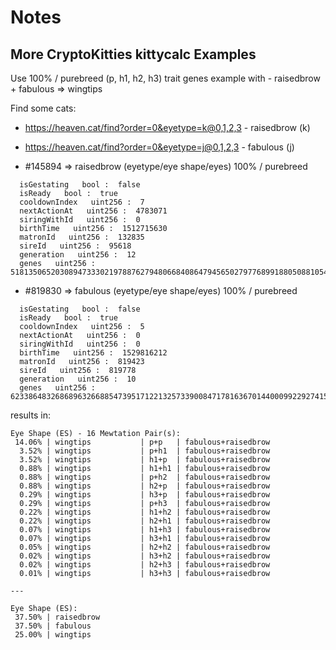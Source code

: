 # Notes


## More CryptoKitties kittycalc Examples

Use 100% / purebreed (p, h1, h2, h3) trait genes example with - raisedbrow + fabulous => wingtips 

Find some cats:

- https://heaven.cat/find?order=0&eyetype=k@0,1,2,3   - raisedbrow (k)
- https://heaven.cat/find?order=0&eyetype=j@0,1,2,3   - fabulous (j)

- #145894 => raisedbrow (eyetype/eye shape/eyes)  100% / purebreed

```
  isGestating   bool :  false
  isReady   bool :  true
  cooldownIndex   uint256 :  7
  nextActionAt   uint256 :  4783071
  siringWithId   uint256 :  0
  birthTime   uint256 :  1512715630
  matronId   uint256 :  132835
  sireId   uint256 :  95618
  generation   uint256 :  12
  genes   uint256 :  518135065203089473330219788762794806684086479456502797768991880508810542
```

- #819830 => fabulous   (eyetype/eye shape/eyes)  100% / purebreed

```
  isGestating   bool :  false
  isReady   bool :  true
  cooldownIndex   uint256 :  5
  nextActionAt   uint256 :  0
  siringWithId   uint256 :  0
  birthTime   uint256 :  1529816212
  matronId   uint256 :  819423
  sireId   uint256 :  819778
  generation   uint256 :  10
  genes   uint256 :  623386483268689632668854739517122132573390084717816367014400099229274157
```

results in:

```
Eye Shape (ES) - 16 Mewtation Pair(s):
 14.06% | wingtips           | p+p   | fabulous+raisedbrow
  3.52% | wingtips           | p+h1  | fabulous+raisedbrow
  3.52% | wingtips           | h1+p  | fabulous+raisedbrow
  0.88% | wingtips           | h1+h1 | fabulous+raisedbrow
  0.88% | wingtips           | p+h2  | fabulous+raisedbrow
  0.88% | wingtips           | h2+p  | fabulous+raisedbrow
  0.29% | wingtips           | h3+p  | fabulous+raisedbrow
  0.29% | wingtips           | p+h3  | fabulous+raisedbrow
  0.22% | wingtips           | h1+h2 | fabulous+raisedbrow
  0.22% | wingtips           | h2+h1 | fabulous+raisedbrow
  0.07% | wingtips           | h1+h3 | fabulous+raisedbrow
  0.07% | wingtips           | h3+h1 | fabulous+raisedbrow
  0.05% | wingtips           | h2+h2 | fabulous+raisedbrow
  0.02% | wingtips           | h3+h2 | fabulous+raisedbrow
  0.02% | wingtips           | h2+h3 | fabulous+raisedbrow
  0.01% | wingtips           | h3+h3 | fabulous+raisedbrow
  
---

Eye Shape (ES):
 37.50% | raisedbrow
 37.50% | fabulous
 25.00% | wingtips
```

